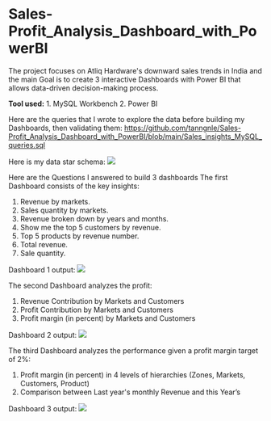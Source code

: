 # Sales-Profit_Analysis_Dashboard_with_PowerBI
The project focuses on Atliq Hardware's downward sales trends in India and the main Goal is to create 3 interactive Dashboards with Power BI that allows data-driven decision-making process.

**Tool used:** 1. MySQL Workbench   2. Power BI

Here are the queries that I wrote to explore the data before building my Dashboards, then validating them: https://github.com/tanngnle/Sales-Profit_Analysis_Dashboard_with_PowerBI/blob/main/Sales_insights_MySQL_queries.sql

Here is my data star schema: <img src=”https://github.com/tanngnle/Sales-Profit_Analysis_Dashboard_with_PowerBI/blob/main/Data%20Star%20Schema.png”> 

Here are the Questions I answered to build 3 dashboards 
The first Dashboard consists of the key insights:
1. Revenue by markets.
2. Sales quantity by markets.
3. Revenue broken down by years and months.
4. Show me the top 5 customers by revenue.
5. Top 5 products by revenue number.
6. Total revenue.
7. Sale quantity.

Dashboard 1 output: <img src=”https://github.com/tanngnle/Sales-Profit_Analysis_Dashboard_with_PowerBI/blob/main/Dashboard%201%20Key%20Insights.png”> 

The second Dashboard analyzes the profit:
1. Revenue Contribution by Markets and Customers
2. Profit Contribution by Markets and Customers
3. Profit margin (in percent) by Markets and Customers

Dashboard 2 output: <img src=”https://github.com/tanngnle/Sales-Profit_Analysis_Dashboard_with_PowerBI/blob/main/Dashboard%202%20Profit%20Analysis.png”> 

The third Dashboard analyzes the performance given a profit margin target of 2%:
1. Profit margin (in percent) in 4 levels of hierarchies (Zones, Markets, Customers, Product)
2. Comparison between Last year's monthly Revenue and this Year’s

Dashboard 3 output: <img src=”https://github.com/tanngnle/Sales-Profit_Analysis_Dashboard_with_PowerBI/blob/main/Dashboard%203%20Performance%20Insights.jpg”> 
